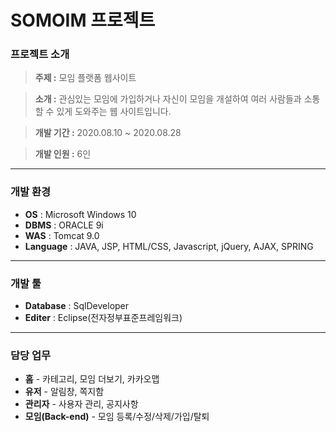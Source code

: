 # SOMOIM 프로젝트
### 프로젝트 소개

>**주제 :** 모임 플랫폼 웹사이트

>**소개 :** 관심있는 모임에 가입하거나 자신이 모임을 개설하여 여러 사람들과 소통할 수 있게 도와주는 웹 사이트입니다.

>**개발 기간 :** 2020.08.10 ~ 2020.08.28

>**개발 인원 :** 6인
---
### 개발 환경

* **OS** : Microsoft Windows 10
* **DBMS** : ORACLE 9i
* **WAS** : Tomcat 9.0
* **Language** : JAVA, JSP, HTML/CSS, Javascript, jQuery, AJAX, SPRING
---
### 개발 툴

* **Database** : SqlDeveloper
* **Editer** : Eclipse(전자정부표준프레임워크)
---
### 담당 업무
* **홈** - 카테고리, 모임 더보기, 카카오맵
* **유저** - 알림창, 쪽지함
* **관리자** - 사용자 관리, 공지사항
* **모임(Back-end)** - 모임 등록/수정/삭제/가입/탈퇴

